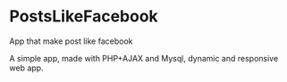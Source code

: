 # PostsLikeFacebook
App that make post like facebook

A simple app, made with PHP+AJAX and Mysql, dynamic and responsive web app.
